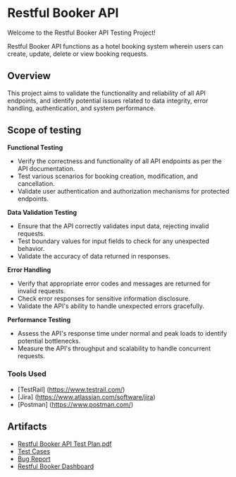 # Restful Booker API
Welcome to the Restful Booker API Testing Project!  

Restful Booker API functions as a hotel booking system wherein users can create, update, delete or view booking requests.

## Overview
This project aims to validate the functionality and reliability of all API endpoints, and identify potential issues related to data integrity, error handling, authentication, and system performance.

## Scope of testing

**Functional Testing**  
- Verify the correctness and functionality of all API endpoints as per the API documentation.
- Test various scenarios for booking creation, modification, and cancellation.
- Validate user authentication and authorization mechanisms for protected endpoints.

**Data Validation Testing**  
- Ensure that the API correctly validates input data, rejecting invalid requests.
- Test boundary values for input fields to check for any unexpected behavior.
- Validate the accuracy of data returned in responses.

**Error Handling**  
- Verify that appropriate error codes and messages are returned for invalid requests.
- Check error responses for sensitive information disclosure.
- Validate the API's ability to handle unexpected errors gracefully.

**Performance Testing**  
- Assess the API's response time under normal and peak loads to identify potential bottlenecks.
- Measure the API's throughput and scalability to handle concurrent requests.

### Tools Used
- [TestRail] (https://www.testrail.com/)
- [Jira] (https://www.atlassian.com/software/jira)
- [Postman] (https://www.postman.com/)

## Artifacts

- [Restful Booker API Test Plan.pdf](RestfulBookerAPITestPlan.pdf)
- [Test Cases](Sprint-1_TestCases(Jira).csv)
- [Bug Report](https://)
- [Restful Booker Dashboard](RestfulBookerDashboard.pdf)

